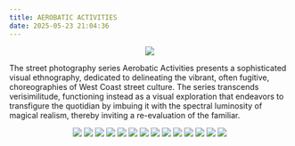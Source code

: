 ```yaml
---
title: AEROBATIC ACTIVITIES
date: 2025-05-23 21:04:36
---
```

<div align="center">
<img src="https://ghproxy.net/https://raw.githubusercontent.com/ryusoh/host/master/images/aerobatic-activities/DSCF7765.jpg">
</div>

The street photography series Aerobatic Activities presents a sophisticated visual ethnography, dedicated to delineating the vibrant, often fugitive, choreographies of West Coast street culture. The series transcends verisimilitude, functioning instead as a visual exploration that endeavors to transfigure the quotidian by imbuing it with the spectral luminosity of magical realism, thereby inviting a re-evaluation of the familiar.

<div align="center">
<img src="https://ghproxy.net/https://raw.githubusercontent.com/ryusoh/host/master/images/aerobatic-activities/DSCF7728.jpg">
<img src="https://ghproxy.net/https://raw.githubusercontent.com/ryusoh/host/master/images/aerobatic-activities/DSCF7753-3.jpg">
<img src="https://ghproxy.net/https://raw.githubusercontent.com/ryusoh/host/master/images/aerobatic-activities/DSCF7186-2.jpg">
<img src="https://ghproxy.net/https://raw.githubusercontent.com/ryusoh/host/master/images/aerobatic-activities/DSCF6946.jpg">
<img src="https://ghproxy.net/https://raw.githubusercontent.com/ryusoh/host/master/images/aerobatic-activities/8B0245DC-4C12-4CD1-A6B0-96883BFAF25B.JPG">
<img src="https://ghproxy.net/https://raw.githubusercontent.com/ryusoh/host/master/images/aerobatic-activities/DSCF5338.JPG">
<img src="https://ghproxy.net/https://raw.githubusercontent.com/ryusoh/host/master/images/aerobatic-activities/DSCF0490.JPG">
<img src="https://ghproxy.net/https://raw.githubusercontent.com/ryusoh/host/master/images/aerobatic-activities/DSCF4237-2.jpg">
<img src="https://ghproxy.net/https://raw.githubusercontent.com/ryusoh/host/master/images/aerobatic-activities/B5B35521-9A08-4B1C-AAB3-429D75A3769E.JPG">
<img src="https://ghproxy.net/https://raw.githubusercontent.com/ryusoh/host/master/images/aerobatic-activities/DSCF1137.jpg">
<img src="https://ghproxy.net/https://raw.githubusercontent.com/ryusoh/host/master/images/DSCF3579.JPG">
<img src="https://ghproxy.net/https://raw.githubusercontent.com/ryusoh/host/master/images/aerobatic-activities/DSCF7318-3.jpg">
<img src="https://ghproxy.net/https://raw.githubusercontent.com/ryusoh/host/master/images/aerobatic-activities/DSCF5759-5.jpg">
<img src="https://ghproxy.net/https://raw.githubusercontent.com/ryusoh/host/master/images/aerobatic-activities/DSCF5719-3.jpg">
</div>